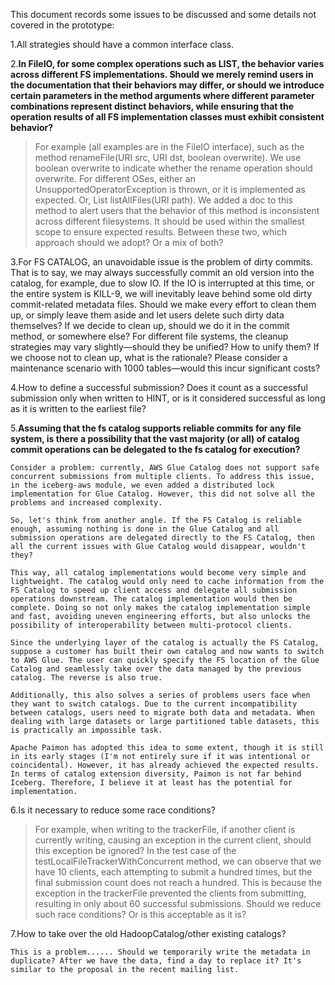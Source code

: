 This document records some issues to be discussed and some details not covered in the prototype:

1.All strategies should have a common interface class.

2.**In FileIO, for some complex operations such as LIST, the behavior varies across different FS implementations. Should we merely remind users in the documentation that their behaviors may differ, or should we introduce certain parameters in the method arguments where different parameter combinations represent distinct behaviors, while ensuring that the operation results of all FS implementation classes must exhibit consistent behavior?**
>For example (all examples are in the FileIO interface), such as the method renameFile(URI src, URI dst, boolean overwrite). We use boolean overwrite to indicate whether the rename operation should overwrite. For different OSes, either an UnsupportedOperatorException is thrown, or it is implemented as expected. Or, List<FileEntity> listAllFiles(URI path). We added a doc to this method to alert users that the behavior of this method is inconsistent across different filesystems. It should be used within the smallest scope to ensure expected results. Between these two, which approach should we adopt? Or a mix of both?


3.For FS CATALOG, an unavoidable issue is the problem of dirty commits. That is to say, we may always successfully commit an old version into the catalog, for example, due to slow IO. If the IO is interrupted at this time, or the entire system is KILL-9, we will inevitably leave behind some old dirty commit-related metadata files. Should we make every effort to clean them up, or simply leave them aside and let users delete such dirty data themselves? If we decide to clean up, should we do it in the commit method, or somewhere else? For different file systems, the cleanup strategies may vary slightly—should they be unified? How to unify them? If we choose not to clean up, what is the rationale? Please consider a maintenance scenario with 1000 tables—would this incur significant costs?

4.How to define a successful submission? Does it count as a successful submission only when written to HINT, or is it considered successful as long as it is written to the earliest file?

5.**Assuming that the fs catalog supports reliable commits for any file system, is there a possibility that the vast majority (or all) of catalog commit operations can be delegated to the fs catalog for execution?**
```
Consider a problem: currently, AWS Glue Catalog does not support safe concurrent submissions from multiple clients. To address this issue, in the iceberg-aws module, we even added a distributed lock implementation for Glue Catalog. However, this did not solve all the problems and increased complexity.

So, let's think from another angle. If the FS Catalog is reliable enough, assuming nothing is done in the Glue Catalog and all submission operations are delegated directly to the FS Catalog, then all the current issues with Glue Catalog would disappear, wouldn't they?

This way, all catalog implementations would become very simple and lightweight. The catalog would only need to cache information from the FS Catalog to speed up client access and delegate all submission operations downstream. The catalog implementation would then be complete. Doing so not only makes the catalog implementation simple and fast, avoiding uneven engineering efforts, but also unlocks the possibility of interoperability between multi-protocol clients.

Since the underlying layer of the catalog is actually the FS Catalog, suppose a customer has built their own catalog and now wants to switch to AWS Glue. The user can quickly specify the FS location of the Glue Catalog and seamlessly take over the data managed by the previous catalog. The reverse is also true.

Additionally, this also solves a series of problems users face when they want to switch catalogs. Due to the current incompatibility between catalogs, users need to migrate both data and metadata. When dealing with large datasets or large partitioned table datasets, this is practically an impossible task.

Apache Paimon has adopted this idea to some extent, though it is still in its early stages (I'm not entirely sure if it was intentional or coincidental). However, it has already achieved the expected results. In terms of catalog extension diversity, Paimon is not far behind Iceberg. Therefore, I believe it at least has the potential for implementation.
```


6.Is it necessary to reduce some race conditions?
>For example, when writing to the trackerFile, if another client is currently writing, causing an exception in the current client, should this exception be ignored? In the test case of the testLocalFileTrackerWithConcurrent method, we can observe that we have 10 clients, each attempting to submit a hundred times, but the final submission count does not reach a hundred. This is because the exception in the trackerFile prevented the clients from submitting, resulting in only about 60 successful submissions. Should we reduce such race conditions? Or is this acceptable as it is?

7.How to take over the old HadoopCatalog/other existing catalogs?
```angular2html
This is a problem...... Should we temporarily write the metadata in duplicate? After we have the data, find a day to replace it? It's similar to the proposal in the recent mailing list.
```

